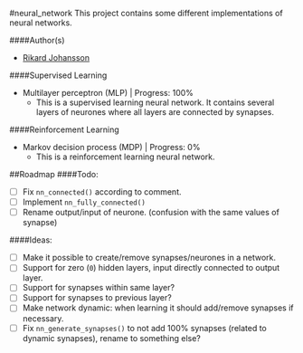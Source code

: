 #neural_network
This project contains some different implementations of neural networks.

####Author(s)
- [Rikard Johansson](https://github.com/RiJo) 

####Supervised Learning
- Multilayer perceptron (MLP)		|		Progress: 100%
	- This is a supervised learning neural network. It contains several layers of neurones where all layers are connected by synapses.

####Reinforcement Learning
- Markov decision process (MDP)		|		Progress: 0%
	- This is a reinforcement learning neural network.

##Roadmap
####Todo:
- [ ] Fix `nn_connected()` according to comment.
- [ ] Implement `nn_fully_connected()`
- [ ] Rename output/input of neurone. (confusion with the same values of synapse)

####Ideas:
- [ ] Make it possible to create/remove synapses/neurones in a network.
- [ ] Support for zero (`0`) hidden layers, input directly connected to output layer.
- [ ] Support for synapses within same layer? 
- [ ] Support for synapses to previous layer?
- [ ] Make network dynamic: when learning it should add/remove synapses if necessary.
- [ ] Fix `nn_generate_synapses()` to not add 100% synapses (related to dynamic synapses), rename to something else?